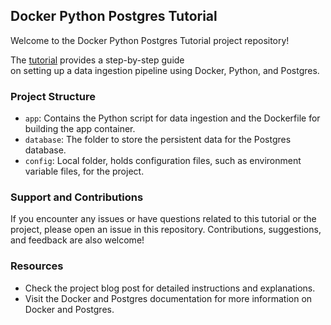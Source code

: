 ## Docker Python Postgres Tutorial

Welcome to the Docker Python Postgres Tutorial project repository!

The [tutorial](https://zhenev.github.io/2023-04-29-building-data-pipelines-with-docker/) provides a step-by-step guide \
on setting up a data ingestion pipeline using Docker, Python, and Postgres.

### Project Structure

- `app`: Contains the Python script for data ingestion and the Dockerfile for building the app container.
- `database`: The folder to store the persistent data for the Postgres database.
- `config`: Local folder, holds configuration files, such as environment variable files, for the project.

### Support and Contributions

If you encounter any issues or have questions related to this tutorial or the project, please open an issue
in this repository. Contributions, suggestions, and feedback are also welcome!

### Resources

- Check the project blog post for detailed instructions and explanations.
- Visit the Docker and Postgres documentation for more information on Docker and Postgres.

